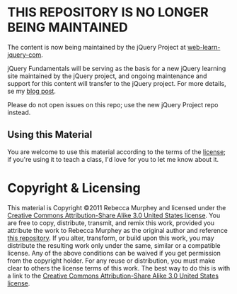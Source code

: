 # THIS REPOSITORY IS NO LONGER BEING MAINTAINED

The content is now being maintained by the jQuery Project at [web-learn-jquery-com](https://github.com/jquery/web-learn-jquery-com).


jQuery Fundamentals will be serving as the basis for a new jQuery learning site
maintained by the jQuery project, and ongoing maintenance and support for this
content will transfer to the jQuery project. For more details, se my [blog
post](http://blog.rebeccamurphey.com/the-future-of-jquery-fundamentals-and-a-confe).

Please do not open issues on this repo; use the new jQuery Project repo instead.

## Using this Material ##

You are welcome to use this material according to the terms of the
[license](http://creativecommons.org/licenses/by-sa/3.0/us/); if
you're using it to teach a class, I'd love for you to let me know about it.

# Copyright & Licensing #

This material is Copyright &copy;2011 Rebecca Murphey and licensed under the
[Creative Commons Attribution-Share Alike 3.0 United States
license](http://creativecommons.org/licenses/by-sa/3.0/us/). You are free to
copy, distribute, transmit, and remix this work, provided you attribute the
work to Rebecca Murphey as the original author and reference [this
repository](http://github.com/rmurphey/jqfundamentals). If you alter,
transform, or build upon this work, you may distribute the resulting work only
under the same, similar or a compatible license. Any of the above conditions
can be waived if you get permission from the copyright holder. For any reuse or
distribution, you must make clear to others the license terms of this work. The
best way to do this is with a link to the [Creative Commons Attribution-Share
Alike 3.0 United States
license](http://creativecommons.org/licenses/by-sa/3.0/us/).
